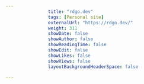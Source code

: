 ---
                title: "rdgo.dev"
                tags: [Personal site]
                externalUrl: "https://rdgo.dev/"
                weight: 311
                showDate: false
                showAuthor: false
                showReadingTime: false
                showEdit: false
                showLikes: false
                showViews: false
                layoutBackgroundHeaderSpace: false
                ---
